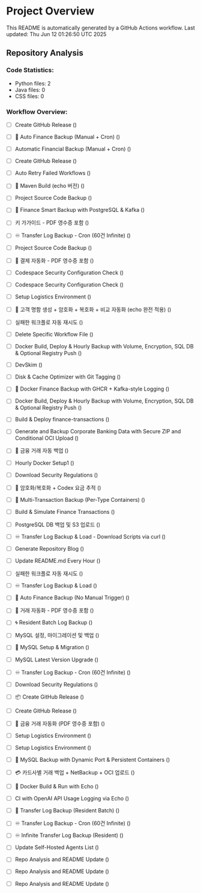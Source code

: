 # Project Overview

This README is automatically generated by a GitHub Actions workflow.
Last updated: Thu Jun 12 01:26:50 UTC 2025

## Repository Analysis
### Code Statistics:
- Python files: 2
- Java files: 0
- CSS files: 0

### Workflow Overview:
- [ ] Create GitHub Release () 
- [ ] 🔁 Auto Finance Backup (Manual + Cron) () 
- [ ] Automatic Financial Backup (Manual + Cron) () 
- [ ] Create GitHub Release () 
- [ ] Auto Retry Failed Workflows () 
- [ ] 🧱 Maven Build (echo 버전) () 
- [ ] Project Source Code Backup () 
- [ ] 🔄 Finance Smart Backup with PostgreSQL & Kafka () 
- [ ] 키 가가이드 - PDF 영수증 포함 () 
- [ ] ♾️ Transfer Log Backup - Cron (60건 Infinite) () 
- [ ] Project Source Code Backup () 
- [ ] 🧾 결제 자동화 - PDF 영수증 포함 () 
- [ ] Codespace Security Configuration Check () 
- [ ] Codespace Security Configuration Check () 
- [ ] Setup Logistics Environment () 
- [ ] 🧾 고객 명함 생성 + 암호화 + 복호화 + 비교 자동화 (echo 완전 적용) () 
- [ ] 실패한 워크플로 자동 재시도 () 
- [ ] Delete Specific Workflow File () 
- [ ] Docker Build, Deploy & Hourly Backup with Volume, Encryption, SQL DB & Optional Registry Push () 
- [ ] DevSkim () 
- [ ] Disk & Cache Optimizer with Git Tagging () 
- [ ] 🐳 Docker Finance Backup with GHCR + Kafka-style Logging () 
- [ ] Docker Build, Deploy & Hourly Backup with Volume, Encryption, SQL DB & Optional Registry Push () 
- [ ] Build & Deploy finance-transactions () 
- [ ] Generate and Backup Corporate Banking Data with Secure ZIP and Conditional OCI Upload () 
- [ ] 🔐 금융 거래 자동 백업 () 
- [ ] Hourly Docker Setup1 () 
- [ ] Download Security Regulations () 
- [ ] 🔐 암호화/복호화 + Codex 요금 추적 () 
- [ ] 🧾 Multi-Transaction Backup (Per-Type Containers) () 
- [ ] Build & Simulate Finance Transactions () 
- [ ] PostgreSQL DB 백업 및 S3 업로드 () 
- [ ] ♾️ Transfer Log Backup & Load - Download Scripts via curl () 
- [ ] Generate Repository Blog () 
- [ ] Update README.md Every Hour () 
- [ ] 실패한 워크플로 자동 재시도 () 
- [ ] ♾️ Transfer Log Backup & Load () 
- [ ] 🔁 Auto Finance Backup (No Manual Trigger) () 
- [ ] 🦾 거래 자동화 - PDF 영수증 포함 () 
- [ ] 🌀 Resident Batch Log Backup () 
- [ ] MySQL 설정, 마이그레이션 및 백업 () 
- [ ] 🐬 MySQL Setup & Migration () 
- [ ] MySQL Latest Version Upgrade () 
- [ ] ♾️ Transfer Log Backup - Cron (60건 Infinite) () 
- [ ] Download Security Regulations () 
- [ ] 📦 Create GitHub Release () 
- [ ] Create GitHub Release () 
- [ ] 🧾 금융 거래 자동화 (PDF 영수증 포함) () 
- [ ] Setup Logistics Environment () 
- [ ] Setup Logistics Environment () 
- [ ] 🐬 MySQL Backup with Dynamic Port & Persistent Containers () 
- [ ] 💳 카드사별 거래 백업 + NetBackup + OCI 업로드 () 
- [ ] 🐳 Docker Build & Run with Echo () 
- [ ] CI with OpenAI API Usage Logging via Echo () 
- [ ] 💸 Transfer Log Backup (Resident Batch) () 
- [ ] ♾️ Transfer Log Backup - Cron (60건 Infinite) () 
- [ ] ♾️ Infinite Transfer Log Backup (Resident) () 
- [ ] Update Self-Hosted Agents List () 
- [ ] Repo Analysis and README Update () 
- [ ] Repo Analysis and README Update () 
- [ ] Repo Analysis and README Update () 

